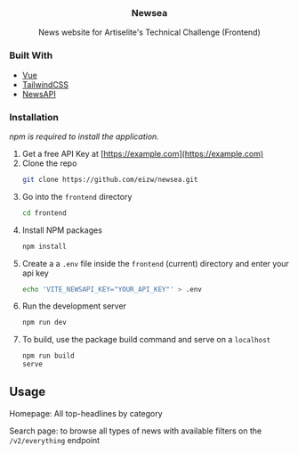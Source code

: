                
<br/>
<div align="center">

<h3 align="center">Newsea</h3>
<p align="center">
News website for Artiselite's Technical Challenge (Frontend)


  


</p>
</div>

 ### Built With

- [Vue](https://vuejs.org)
- [TailwindCSS](https://tailwindcss.com/)
- [NewsAPI](https://newsapi.org/)
 ### Installation

_npm is required to install the application._

1. Get a free API Key at [https://example.com](https://example.com)
2. Clone the repo
   ```sh
   git clone https://github.com/eizw/newsea.git
   ```
3. Go into the `frontend` directory
   ```sh
   cd frontend
   ```
4. Install NPM packages
   ```sh
   npm install
   ```
5. Create a a `.env` file inside the `frontend` (current) directory and enter your api key
   ```sh
   echo 'VITE_NEWSAPI_KEY="YOUR_API_KEY"' > .env
   ```
6. Run the development server
   ```sh
   npm run dev
   ```
7. To build, use the package build command and serve on a `localhost`
   ```sh
   npm run build
   serve
   ```
 ## Usage

Homepage: All top-headlines by category

Search page: to browse all types of news with available filters on the `/v2/everything` endpoint
